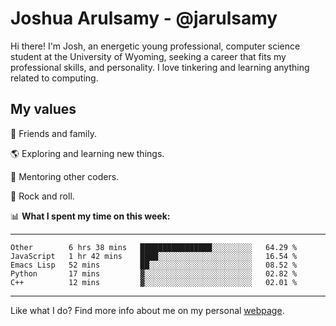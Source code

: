 # Joshua Arulsamy - @jarulsamy

Hi there! I'm Josh, an energetic young professional, computer science student at the University of Wyoming, seeking a career that fits my professional skills, and personality. I love tinkering and learning anything related to computing.

## My values

:yellow_heart: Friends and family.

:earth_americas: Exploring and learning new things.

:book: Mentoring other coders.

:guitar: Rock and roll.

:bar_chart: **What I spent my time on this week:**

------
<!--START_SECTION:waka-->
```text
Other        6 hrs 38 mins   ████████████████░░░░░░░░░   64.29 % 
JavaScript   1 hr 42 mins    ████░░░░░░░░░░░░░░░░░░░░░   16.54 % 
Emacs Lisp   52 mins         ██░░░░░░░░░░░░░░░░░░░░░░░   08.52 % 
Python       17 mins         ▓░░░░░░░░░░░░░░░░░░░░░░░░   02.82 % 
C++          12 mins         ▓░░░░░░░░░░░░░░░░░░░░░░░░   02.01 % 
```
<!--END_SECTION:waka-->
------

Like what I do? Find more info about me on my personal [webpage](https://arulsamy.me).
